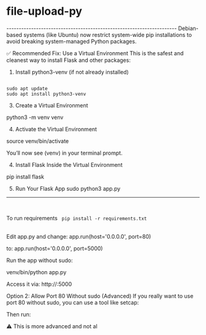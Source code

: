 # file-upload-py
<p>
---------------------------------------------------------------------
  Debian-based systems (like Ubuntu) now restrict system-wide pip installations to avoid breaking system-managed Python packages.

✅ Recommended Fix: Use a Virtual Environment
This is the safest and cleanest way to install Flask and other packages:

1. Install python3-venv (if not already installed)
<code>
sudo apt update
sudo apt install python3-venv
</code>

3. Create a Virtual Environment

python3 -m venv venv

4. Activate the Virtual Environment

source venv/bin/activate


You’ll now see (venv) in your terminal prompt.

4. Install Flask Inside the Virtual Environment

pip install flask

5. Run Your Flask App
   sudo python3 app.py


  ----------------------------------------------------------------
  <br>

To run requirements
<code>
pip install -r requirements.txt
</code>

  <br>
  Edit app.py and change:
app.run(host='0.0.0.0', port=80)


to:
app.run(host='0.0.0.0', port=5000)


Run the app without sudo:

venv/bin/python app.py

Access it via:
http://<your-ec2-public-ip>:5000

Option 2: Allow Port 80 Without sudo (Advanced)
If you really want to use port 80 without sudo, you can use a tool like setcap:


Then run:


⚠️ This is more advanced and not al
</p>
